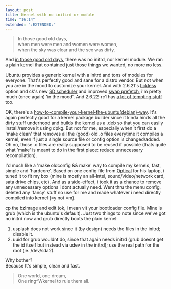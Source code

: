 ```yaml
---
layout: post
title: Kernel with no initird or module
time: "16:14"
extended: ":EXTENDED:"
---
```


> In those good old days,  
> when men were men and women were women,   
> when the sky was clear and the sex was dirty.

And [in those good old days](http://linuxfire.com.cn/~alecs/mtblog/2005/06/distro_of_choice.html), there was no initrd, nor kernel module.  We ran a plain kernel that  contained just those things we wanted, no more no less.

Ubuntu provides a generic kernel with a initrd and tons of modules for everyone.  That's perfectly good and sane for a distro vendor.  But not when you are in the mood to customize your kernel.  And with 2.6.21's [tickless](http://lwn.net/Articles/223185/) option and ck's new [SD scheduler](http://ck.kolivas.org/patches/staircase-deadline/) and improved [swap prefetch](http://ck.kolivas.org/patches/swap-prefetch/), i'm pretty much (once again) 'in the mood'.  And 2.6.22-rc1 has [a lot of tempting stuff](http://lwn.net/Articles/234123/) too.

OK, there's a [how-to-compile-your-kernel-the-ubuntu(debian)-way](http://www.howtoforge.com/kernel_compilation_ubuntu).  It's again perfectly good for a kernel package builder since it kinda hinds all the dirty stuff underhood  and builds the kernel as a .deb so that you can easily install/remove it using dpkg. But not for me, especially when it first do a 'make clean' that removes all the (good) old .o files everytime it compiles a kernel, even if just a single source file or config option is changed/added.  Oh no, those .o files are really supposed to be reused if possible (thats quite what 'make' is meant to do in the first place: reduce unnecessary recompilation).

I'd much like a 'make oldconfig && make' way to compile my kernels, fast, simple and 'hardcore'.  Based on one config file from [Optical](http://linuxfire.com.cn/~optical/) for his laptop, i tuned it to fit my box (mine is mostly an all-Intel, sound/video/network card, sata drive chips, etc).  And as a side-effect, i took it as a chance to remove any unnecessary options i dont actually need.  Went thru the menu config, deleted any 'fancy' stuff no use for me and made whatever i need directly compiled into kernel (=y not =m).

cp the bzImage and edit (ok, i mean vi) your bootloader config file.  Mine is grub (which is the ubuntu's default). Just two things to note since we've got no initrd now and grub directly boots the plain kernel:

1. usplash does not work since it (by design) needs the files in the initrd; disable it.
2. uuid for grub wouldnt do, since that again needs initrd (grub doesnt get the id itself but instead via udev in the initrd); use the real path for the root (ie. /dev/sda2).


Why bother?  
Because It's simple, clean and fast.


> One world, one dream,  
> One ring^Wkernel to rule them all.

